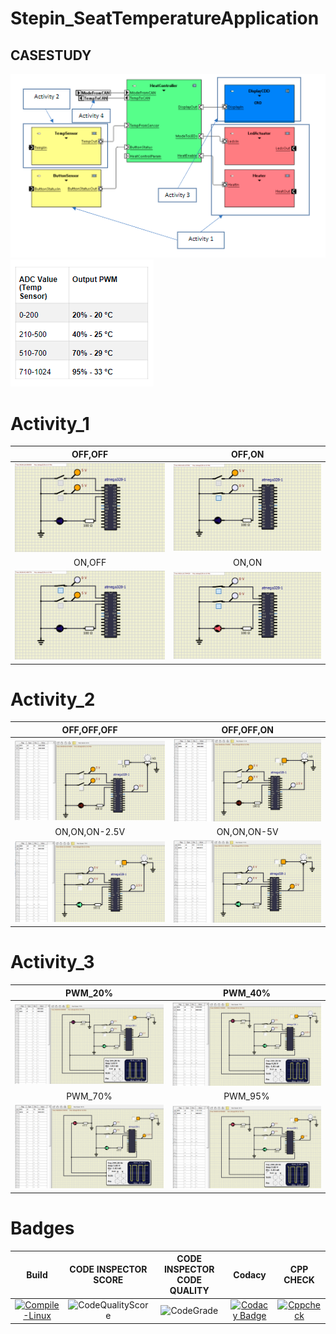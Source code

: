 # Stepin_SeatTemperatureApplication

## CASESTUDY
![CASE STUDY](simulation/CaseStudy.PNG)![TempRule](https://github.com/nagashirisha27/Stepin_SeatTemperatureApplication/blob/master/simulation/TempRule.PNG)

# Activity_1

|OFF,OFF|OFF,ON|
|:--:|:--:|
|![OFF,OFF](https://github.com/nagashirisha27/Stepin_SeatTemperatureApplication/blob/master/simulation/ButtonSensorImages/ButtonSensor(OFF%2COFF).png)|![OFF,ON](https://github.com/nagashirisha27/Stepin_SeatTemperatureApplication/blob/master/simulation/ButtonSensorImages/ButtonSensor(OFF%2CON).png)|
|ON,OFF|ON,ON|
|![ON,OFF](https://github.com/nagashirisha27/Stepin_SeatTemperatureApplication/blob/master/simulation/ButtonSensorImages/ButtonSensor(ON%2COFF).png)|![ON,ON](https://github.com/nagashirisha27/Stepin_SeatTemperatureApplication/blob/master/simulation/ButtonSensorImages/ButtonSensor(ON%2CON).png)|

# Activity_2
|OFF,OFF,OFF|OFF,OFF,ON|
|:--:|:--:|
|![OFF,OFF,OFF](https://github.com/nagashirisha27/Stepin_SeatTemperatureApplication/blob/master/simulation/TempSensor/Temo(OFF%2COFF%2COFF).PNG)|![OFF,OFF,ON](https://github.com/nagashirisha27/Stepin_SeatTemperatureApplication/blob/master/simulation/TempSensor/Temp(OFF%2COFF%2CON).PNG)|
|ON,ON,ON-2.5V|ON,ON,ON-5V|
|![ON,ON,ON-2V](https://github.com/nagashirisha27/Stepin_SeatTemperatureApplication/blob/master/simulation/TempSensor/Temp(ON%2CON%2CON-2.5v).PNG)|![ON,ON,ON-5V](https://github.com/nagashirisha27/Stepin_SeatTemperatureApplication/blob/master/simulation/TempSensor/Temp(ON%2CON%2CON-5v).PNG)|

# Activity_3
|PWM_20%|PWM_40%|
|:--:|:--:|
|![20%](https://github.com/nagashirisha27/Stepin_SeatTemperatureApplication/blob/master/simulation/PWM/PWM(0v)20%25temp.PNG)|![40%](https://github.com/nagashirisha27/Stepin_SeatTemperatureApplication/blob/master/simulation/PWM/PWM(2.05v)40%25temp.PNG)|
|PWM_70%|PWM_95%|
|![70%](https://github.com/nagashirisha27/Stepin_SeatTemperatureApplication/blob/master/simulation/PWM/PWM(3.25v)70%25temp.PNG)|![95%](https://github.com/nagashirisha27/Stepin_SeatTemperatureApplication/blob/master/simulation/PWM/PWM(5v)95%25temp.PNG)|

# Badges
|Build|CODE INSPECTOR SCORE|CODE INSPECTOR CODE QUALITY|Codacy|CPP CHECK|
|:--:|:--:|:--:|:--:|:--:|
|[![Compile-Linux](https://github.com/nagashirisha27/Stepin_SeatTemperatureApplication/actions/workflows/Compile.yml/badge.svg)](https://github.com/nagashirisha27/Stepin_SeatTemperatureApplication/actions/workflows/Compile.yml)|![CodeQualityScore](https://www.code-inspector.com/project/28703/score/svg)|![CodeGrade](https://www.code-inspector.com/project/28703/status/svg)|[![Codacy Badge](https://app.codacy.com/project/badge/Grade/3ac72a9093bb45d5a39b3d80bcdd5b7b)](https://www.codacy.com/gh/nagashirisha27/Stepin_SeatTemperatureApplication/dashboard?utm_source=github.com&amp;utm_medium=referral&amp;utm_content=nagashirisha27/Stepin_SeatTemperatureApplication&amp;utm_campaign=Badge_Grade)|[![Cppcheck](https://github.com/nagashirisha27/Stepin_SeatTemperatureApplication/actions/workflows/CodeQulaity.yml/badge.svg)](https://github.com/nagashirisha27/Stepin_SeatTemperatureApplication/actions/workflows/CodeQulaity.yml)|
